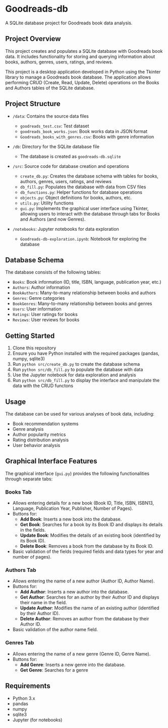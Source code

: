 # Goodreads-db

A SQLite database project for Goodreads book data analysis.

## Project Overview

This project creates and populates a SQLite database with Goodreads book data. It includes functionality for storing and querying information about books, authors, genres, users, ratings, and reviews.


This project is a desktop application developed in Python using the Tkinter library to manage a Goodreads book database. The application allows performing CRUD (Create, Read, Update, Delete) operations on the Books and Authors tables of the SQLite database.


## Project Structure

- `/data`: Contains the source data files
  - `goodreads_test.csv`: Test dataset
  - `goodreads_book_works.json`: Book works data in JSON format
  - `Goodreads_books_with_genres.csv`: Books with genre information

- `/db`: Directory for the SQLite database file
  - The database is created as `goodreads-db.sqlite`

- `/src`: Source code for database creation and operations
  - `create_db.py`: Creates the database schema with tables for books, authors, genres, users, ratings, and reviews
  - `db_fill.py`: Populates the database with data from CSV files
  - `db_functions.py`: Helper functions for database operations
  - `objects.py`: Object definitions for books, authors, etc.
  - `utils.py`: Utility functions
  -   `gui.py`: Implements the graphical user interface using Tkinter, allowing users to interact with the database through tabs for Books and Authors (and now Genres).

- `/notebooks`: Jupyter notebooks for data exploration
  - `Goodreads-db-exploration.ipynb`: Notebook for exploring the database

## Database Schema

The database consists of the following tables:

- `Books`: Book information (ID, title, ISBN, language, publication year, etc.)
- `Authors`: Author information
- `BookAuthors`: Many-to-many relationship between books and authors
- `Genres`: Genre categories
- `BookGenres`: Many-to-many relationship between books and genres
- `Users`: User information
- `Ratings`: User ratings for books
- `Reviews`: User reviews for books

## Getting Started

1. Clone this repository
2. Ensure you have Python installed with the required packages (pandas, numpy, sqlite3)
3. Run `python src/create_db.py` to create the database schema
4. Run `python src/db_fill.py` to populate the database with data
5. Use the Jupyter notebook for data exploration and analysis
6. Run `python src/db_fill.py` to display the interface and manipulate the data with the CRUD functons

## Usage

The database can be used for various analyses of book data, including:
- Book recommendation systems
- Genre analysis
- Author popularity metrics
- Rating distribution analysis
- User behavior analysis

## Graphical Interface Features

The graphical interface (`gui.py`) provides the following functionalities through separate tabs:

### Books Tab

-   Allows entering details for a new book (Book ID, Title, ISBN, ISBN13, Language, Publication Year, Publisher, Number of Pages).
-   Buttons for:
    -   **Add Book**: Inserts a new book into the database.
    -   **Get Book**: Searches for a book by its Book ID and displays its details in the fields.
    -   **Update Book**: Modifies the details of an existing book (identified by its Book ID).
    -   **Delete Book**: Removes a book from the database by its Book ID.
-   Basic validation of the fields (required fields and data types for year and number of pages).

### Authors Tab

-   Allows entering the name of a new author (Author ID, Author Name).
-   Buttons for:
    -   **Add Author**: Inserts a new author into the database.
    -   **Get Author**: Searches for an author by their Author ID and displays their name in the field.
    -   **Update Author**: Modifies the name of an existing author (identified by their Author ID).
    -   **Delete Author**: Removes an author from the database by their Author ID.
-   Basic validation of the author name field.

### Genres Tab

-   Allows entering the name of a new genre (Genre ID, Genre Name).
-   Buttons for:
    -   **Add Genre**: Inserts a new genre into the database.
    -   **Get Genre**: Searches for a genre

## Requirements

- Python 3.x
- pandas
- numpy
- sqlite3
- Jupyter (for notebooks)





